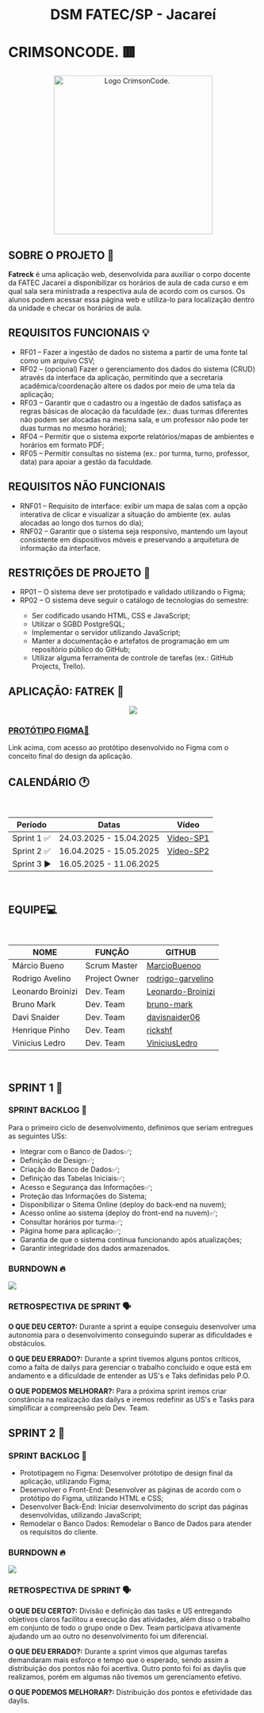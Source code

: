 <h1 align="center" >DSM FATEC/SP - Jacareí</h1>

# CRIMSONCODE. 🟥

<div align=center>
 <img src=assets/Logo.jpeg height=320px alt="Logo CrimsonCode.">
</div>

## SOBRE O PROJETO 📕

<p>
<strong>Fatreck</strong> é uma aplicação web, desenvolvida para auxiliar o corpo docente da FATEC Jacareí a disponibilizar os horários de aula de cada curso e em qual sala sera ministrada a respectiva aula de acordo com os cursos. Os alunos podem acessar essa página web e utiliza-lo para localização dentro da unidade e checar os horários de aula.
</p>

## REQUISITOS FUNCIONAIS 💡

<ul>
 <li>
  RF01 – Fazer a ingestão de dados no sistema a partir de uma fonte tal como um arquivo CSV;
 </li>
 <li>
  RF02 – (opcional) Fazer o gerenciamento dos dados do sistema (CRUD) através da interface da
  aplicação, permitindo que a secretaria acadêmica/coordenação altere os dados por meio de uma
  tela da aplicação;
 </li>
 <li>
  RF03 – Garantir que o cadastro ou a ingestão de dados satisfaça as regras básicas de alocação da
  faculdade (ex.: duas turmas diferentes não podem ser alocadas na mesma sala, e um professor
  não pode ter duas turmas no mesmo horário);
 </li>
 <li>
  RF04 – Permitir que o sistema exporte relatórios/mapas de ambientes e horários em formato PDF;
 </li>
 <li>
  RF05 – Permitir consultas no sistema (ex.: por turma, turno, professor, data) para apoiar a gestão
  da faculdade.
 </li>
</ul>

## REQUISITOS NÃO FUNCIONAIS

<ul>
 <li>
  RNF01 – Requisito de interface: exibir um mapa de salas com a opção interativa de clicar e
  visualizar a situação do ambiente (ex. aulas alocadas ao longo dos turnos do dia);
 </li>
 <li>
  RNF02 – Garantir que o sistema seja responsivo, mantendo um layout consistente em dispositivos
  móveis e preservando a arquitetura de informação da interface.
 </li>
</ul>

## RESTRIÇÕES DE PROJETO 🛑

<ul>
 <li>
  RP01 – O sistema deve ser prototipado e validado utilizando o Figma;
 </li>
 <li>
  RP02 – O sistema deve seguir o catálogo de tecnologias do semestre:
 </li>
 <ul>
  <li>
   Ser codificado usando HTML, CSS e JavaScript;
  </li>
  <li>
   Utilizar o SGBD PostgreSQL;
  </li>
  <li>
   Implementar o servidor utilizando JavaScript;
  </li>
  <li>
   Manter a documentação e artefatos de programação em um repositório público do GitHub;
  </li>
  <li>
   Utilizar alguma ferramenta de controle de tarefas (ex.: GitHub Projects, Trello).
  </li>
 </ul>
</ul>

## APLICAÇÃO: FATREK 📍

<div align=center>
 <img src=assets/design.png heigth=370px>
</div>

<div> 
   <h3>
    <a href=https://www.figma.com/design/lQgwcWDEa8HCt3YKGYpLHq/Fatreck?node-id=0-1&t=YakGwtQgjSrKHSxQ-1 text-decoration=none >PROTÓTIPO FIGMA🧩</a>
   </h3>
  <p>Link acima, com acesso ao protótipo desenvolvido no Figma com o conceito final do design da aplicação.</p>
</div>

## CALENDÁRIO 🕐

<br>


| Período     | Datas                   | Vídeo                                     |
| ------------| ----------------------- | ----------------------------------------- |
| Sprint 1 ✅ | 24.03.2025 - 15.04.2025 | [Vídeo-SP1](https://youtu.be/x5jLbeKv5kI) |
| Sprint 2 ✅ | 16.04.2025 - 15.05.2025 | [Vídeo-SP2](https://youtu.be/fqYVcCfJs5I) |
| Sprint 3 ▶️ | 16.05.2025 - 11.06.2025 |                                           |


<br>

## EQUIPE💻

<br align="center" >

| NOME              | FUNÇÂO        | GITHUB                                                    |
|-------------------|---------------|-----------------------------------------------------------|
| Márcio Bueno      | Scrum Master  | [MarcioBuenoo](https://github.com/MarcioBuenoo)           |
| Rodrigo Avelino   | Project Owner | [rodrigo-garvelino](https://github.com/rodrigo-garvelino) |
| Leonardo Broinizi | Dev. Team     | [Leonardo-Broinizi](https://github.com/Leonardo-Broinizi) |
| Bruno Mark        | Dev. Team     | [bruno-mark](https://github.com/bruno-mark)               |
| Davi Snaider      | Dev. Team     | [davisnaider06](https://github.com/davisnaider06)         |
| Henrique Pinho    | Dev. Team     | [rickshf](https://github.com/rickshf)                     |
| Vinicius Ledro    | Dev. Team     | [ViniciusLedro](https://github.com/ViniciusLedro)         |
 
<br>

## SPRINT 1 🔁

<h3>SPRINT BACKLOG 📜</h3>

<p>Para o primeiro ciclo de desenvolvimento, definimos que seriam entregues as seguintes USs:</p>

<ul>
 <li>
   Integrar com o Banco de Dados✅;
 </li>
 <li>
   Definição de Design✅;
 </li>
 <li>
   Criação do Banco de Dados✅;
 </li>
 <li>
   Definição das Tabelas Iniciais✅;
 </li>
 <li>
  Acesso e Segurança das Informações✅;
 </li>
 <li>
  Proteção das Informações do Sistema;
 </li>
 <li>
  Disponibilizar o Sitema Online (deploy do back-end na nuvem);
 </li>
 <li>
  Acesso online ao sistema (deploy do front-end na nuvem)✅;
 </li>
 <li>
  Consultar horários por turma✅;
 </li>
 <li>
  Página home para aplicação✅;
 </li>
 <li>
  Garantia de que o sistema continua funcionando após atualizações;
 </li>
 <li>
  Garantir integridade dos dados armazenados.
 </li>
</ul>

<h3>BURNDOWN 🔥</h3>

<div>
 <img src=assets/burndownSP1.png > 
</div>

<h3>RETROSPECTIVA DE SPRINT 🗣️</h3>

<p><strong>O QUE DEU CERTO?:</strong> Durante a sprint a equipe conseguiu desenvolver uma autonomia para o desenvolvimento conseguindo superar as dificuldades e obstáculos.</p>

<p><strong>O QUE DEU ERRADO?:</strong> Durante a sprint tivemos alguns pontos críticos, como a falta de dailys para gerenciar o trabalho concluído e oque está em andamento e a 
dificuldade de entender as US's e Taks definidas pelo P.O.</p>

<p><strong>O QUE PODEMOS MELHORAR?:</strong> Para a próxima sprint iremos criar constância na realização das dailys e iremos redefinir as US's e Tasks para simplificar a compreensão pelo Dev. Team.</p>

## SPRINT 2 🔁

<h3> SPRINT BACKLOG 📜</h3>

<ul>
 <li>
  Prototipagem no Figma: Desenvolver prótotipo de design final da aplicação, utilizando Figma;
 </li>
 <li>
  Desenvolver o Front-End: Desenvolver as páginas de acordo com o protótipo do Figma, utilizando HTML e CSS; 
 </li>
 <li>
  Desenvolver Back-End: Iniciar desenvolvimento do script das páginas desenvolvidas, utilizando JavaScript;
 </li>
 <li>
  Remodelar o Banco Dados: Remodelar o Banco de Dados para atender os requisitos do cliente.
 </li>
</ul>


<h3>BURNDOWN 🔥</h3>
<div>
  <img src=assets/burndownSP2.png >
</div>

<h3>RETROSPECTIVA DE SPRINT 🗣️</h3>

<p><strong>O QUE DEU CERTO?:</strong> Divisão e definição das tasks e US entregando objetivos claros facilitou a execução das atividades, além disso o trabalho em conjunto de todo o grupo onde o Dev. Team participava ativamente ajudando um ao outro no desenvolvimento foi um diferencial.</p>

<p><strong>O QUE DEU ERRADO?:</strong> Durante a sprint vimos que algumas tarefas demandaram mais esforço e tempo que o esperado, sendo assim a distribuição dos pontos não foi acertiva. Outro ponto foi foi as daylis que realizamos, porém em algumas não tivemos um gerenciamento efetivo.</p>

<p><strong>O QUE PODEMOS MELHORAR?:</strong> Distribuição dos pontos e efetividade das daylis.</p>
